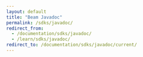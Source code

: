 ```yaml
---
layout: default
title: "Beam Javadoc"
permalink: /sdks/javadoc/
redirect_from: 
  - /documentation/sdks/javadoc/
  - /learn/sdks/javadoc/
redirect_to: /documentation/sdks/javadoc/current/
---
```


